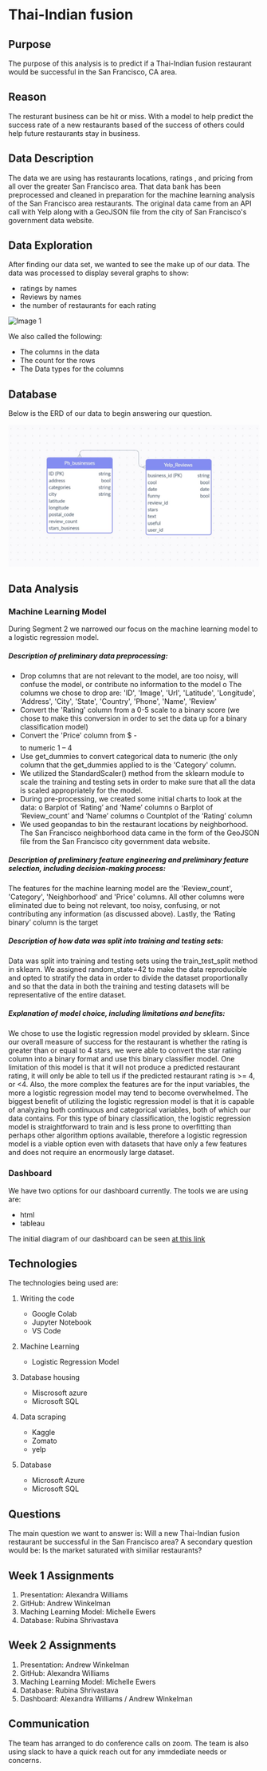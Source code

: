 # Thai-Indian fusion

## Purpose
The purpose of this analysis is to predict if a Thai-Indian fusion restaurant would be successful in the San Francisco, CA area.

## Reason
The resturant business can be hit or miss. With a model to help predict the success rate of a new restaurants based of the success of others could help future restaurants stay in business. 

## Data Description
The data we are using has restaurants locations, ratings , and pricing from all over the greater San Francisco area. That data bank has been preprocessed and cleaned in preparation for the machine learning analysis of the San Francisco area restaurants. 
The original data came from  an API call with Yelp along with a GeoJSON file from the city of San Francisco's government data website. 

## Data Exploration
After finding our data set, we wanted to see the make up of our data.
The data was processed to display several graphs to show:
- ratings by names
- Reviews by names
- the number of restaurants for each rating

![Image 1](https://user-images.githubusercontent.com/105830665/199869754-4154c899-7f55-41e8-9acb-99f0b1610b81.png)

We also called the following:
- The columns in the data 
- The count for the rows
- The Data types for the columns 

## Database
Below is the ERD of our data to begin answering our question.

![ERD](https://github.com/ahwinkelman/Group-4-Final/blob/Rubina_segment_2/ERD.jpg)

## Data Analysis
### Machine Learning Model
During Segment 2 we narrowed our focus on the machine learning model to a logistic regression model.

##### Description of preliminary data preprocessing:
-	Drop columns that are not relevant to the model, are too noisy, will confuse the model, or contribute no information to the model
    o	The columns we chose to drop are:    'ID', 'Image', 'Url', 'Latitude', 'Longitude', 'Address',  'City', 'State', 'Country', 'Phone', 'Name', 'Review'
-	Convert the 'Rating' column from a 0-5 scale to a binary score (we chose to make this conversion in order to set the data up for a binary classification model)
-	Convert the 'Price' column from $ - $$$$ to numeric 1 – 4
-	Use get_dummies to convert categorical data to numeric (the only column that the get_dummies applied to is the 'Category' column.
-	We utilized the StandardScaler() method from the sklearn module to scale the training and testing sets in order to make sure that all the data is scaled appropriately for the model.
-	During pre-processing, we created some initial charts to look at the data:
    o	Barplot of ‘Rating’ and ‘Name’ columns
    o	Barplot of ‘Review_count’ and ‘Name’ columns
    o	Countplot of the ‘Rating’ column
-	We used geopandas to bin the restaurant locations by neighborhood.  The San Francisco neighborhood data came in the form of the GeoJSON file from the San Francisco city government data website.

##### Description of preliminary feature engineering and preliminary feature selection, including decision-making process: 
The features for the machine learning model are the 'Review_count', 'Category', 'Neighborhood' and 'Price' columns.  All other columns were eliminated due to being not relevant, too noisy, confusing, or not contributing any information (as discussed above).  Lastly, the ‘Rating binary’ column is the target

##### Description of how data was split into training and testing sets:
Data was split into training and testing sets using the train_test_split method in sklearn.  We assigned random_state=42 to make the data reproducible and opted to stratify the data in order to divide the dataset proportionally and so that the data in both the training and testing datasets will be representative of the entire dataset.

##### Explanation of model choice, including limitations and benefits:
We chose to use the logistic regression model provided by sklearn.  Since our overall measure of success for the restaurant is whether the rating is greater than or equal to 4 stars, we were able to convert the star rating column into a binary format and use this binary classifier model.  One limitation of this model is that it will not produce a predicted restaurant rating, it will only be able to tell us if the predicted restaurant rating is >= 4, or <4.  Also, the more complex the features are for the input variables, the more a logistic regression model may tend to become overwhelmed.  The biggest benefit of utilizing the logistic regression model is that it is capable of analyzing both continuous and categorical variables, both of which our data contains.  For this type of binary classification, the logistic regression model is straightforward to train and is less prone to overfitting than perhaps other algorithm options available, therefore a logistic regression model is a viable option even with datasets that have only a few features and does not require an enormously large dataset.



### Dashboard
We have two options for our dashboard currently. The tools we are using are:
- html
- tableau

The initial diagram of our dashboard can be seen [at this link](https://docs.google.com/presentation/d/1TPwOvrK6srMwe0rM1d0jOTkxuJIsCtjIaAan5sn0sF8/edit?usp=sharing)



## Technologies
The technologies being used are:
1. Writing the code
    - Google Colab
    - Jupyter Notebook
    - VS Code

2. Machine Learning
    - Logistic Regression Model

3. Database housing
    - Miscrosoft azure
    - Microsoft SQL

4. Data scraping
    - Kaggle
    - Zomato
    - yelp 

5. Database
    - Microsoft Azure
    - Microsoft SQL

## Questions
The main question we want to answer is:
    Will a new Thai-Indian fusion restaurant be successful in the San Francisco area?
A secondary question would be:
    Is the market saturated with similiar restaurants?

## Week 1 Assignments
1. Presentation: Alexandra Williams
2. GitHub: Andrew Winkelman
3. Maching Learning Model: Michelle Ewers
4. Database: Rubina Shrivastava

## Week 2 Assignments
1. Presentation: Andrew Winkelman
2. GitHub: Alexandra Williams
3. Maching Learning Model: Michelle Ewers
4. Database: Rubina Shrivastava
5. Dashboard: Alexandra Williams / Andrew Winkelman

## Communication
The team has arranged to do conference calls on zoom.
The team is also using slack to have a quick reach out for any immdediate needs or concerns. 



